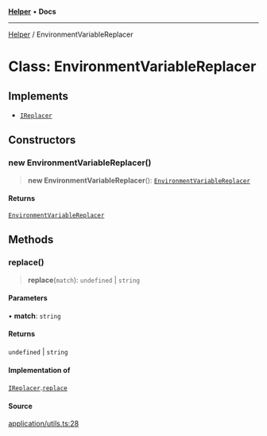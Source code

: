 [**Helper**](../README.md) • **Docs**

***

[Helper](../README.md) / EnvironmentVariableReplacer

# Class: EnvironmentVariableReplacer

## Implements

- [`IReplacer`](../interfaces/IReplacer.md)

## Constructors

### new EnvironmentVariableReplacer()

> **new EnvironmentVariableReplacer**(): [`EnvironmentVariableReplacer`](EnvironmentVariableReplacer.md)

#### Returns

[`EnvironmentVariableReplacer`](EnvironmentVariableReplacer.md)

## Methods

### replace()

> **replace**(`match`): `undefined` \| `string`

#### Parameters

• **match**: `string`

#### Returns

`undefined` \| `string`

#### Implementation of

[`IReplacer`](../interfaces/IReplacer.md).[`replace`](../interfaces/IReplacer.md#replace)

#### Source

[application/utils.ts:28](https://github.com/data7expressions/data7expressions/blob/b16c30d7c6ef8837b57b5372523e67937b5f2850/packages/h3lp/src/lib/application/utils.ts#L28)
